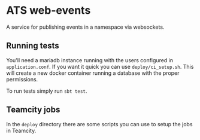 # ATS web-events

A service for publishing events in a namespace via websockets.

## Running tests

You'll need a mariadb instance running with the users configured in
`application.conf`. If you want it quick you can use
`deploy/ci_setup.sh`. This will create a new docker container running
a database with the proper permissions.

To run tests simply run `sbt test`.


## Teamcity jobs

In the `deploy` directory there are some scripts you can use to setup
the jobs in Teamcity.
